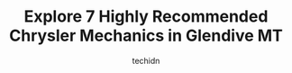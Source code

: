 ---
layout: ampstory
image: https://images.unsplash.com/photo-1625863929285-5e37a6b0df1c?ixlib=rb-4.0.3&ixid=MnwxMjA3fDB8MHxwaG90by1wYWdlfHx8fGVufDB8fHx8&auto=format&fit=crop&w=640&h=853&q=80
author: techidn
featured: false
description: When it comes to finding reliable automotive experts in Glendive MT, USA, look no further than the 7 best Chrysler Mechanic in the area. With their exceptional skills and dedication to provi
title: Explore 7 Highly Recommended Chrysler Mechanics in Glendive MT
cover:
   title: Explore 7 Highly Recommended Chrysler Mechanics in Glendive MT
   subtitle: Rickpate
   background: https://images.unsplash.com/photo-1625863929285-5e37a6b0df1c?ixlib=rb-4.0.3&ixid=MnwxMjA3fDB8MHxwaG90by1wYWdlfHx8fGVufDB8fHx8&auto=format&fit=crop&w=640&h=853&q=80

pages: 
 - layout: thirds
   top: <h1>#1 Rolling Rubber Point S Tire and Auto Service</h1>
   bottom: "<p>I was on a cross-country road trip when 1 of my tires caught a small screw that resulted in a slow leak. I rolled in on a quieter weekday afternoon and the service writer</p>"
   background: https://www.knot35.com/toplist/wp-content/uploads/2023/06/best-chrysler-mechanic-1-in-glendive-mt-1685840547.jpeg
   backgroundblur: true
 - layout: thirds
   top: <h1>#2 Berg Tire Inc</h1>
   bottom: "<p>2111 W Towne St, Glendive, MT 59330, United States</p>"
   background: https://www.knot35.com/toplist/wp-content/uploads/2023/06/best-chrysler-mechanic-2-in-glendive-mt-1685840548.png
   cta:
      link: https://www.knot35.com/toplist/explore-7-highly-recommended-chrysler-mechanics-in-glendive-mt/
      text: Explore 7 Highly Recommended Chrysler Mechanics in Glendive MT
 - layout: thirds
   top: <h1>#3 NAPA Auto Parts - Badlands Industries Inc</h1>
   bottom: "<p>1515 W Bell St H2, Glendive, MT 59330, United States</p>"
   background: https://www.knot35.com/toplist/wp-content/uploads/2023/06/best-chrysler-mechanic-3-in-glendive-mt-1685840548.jpeg
   cta:
      link: https://www.knot35.com/toplist/explore-7-highly-recommended-chrysler-mechanics-in-glendive-mt/
      text: Explore 7 Highly Recommended Chrysler Mechanics in Glendive MT
 - layout: thirds
   top: <h1>#4 Bobs Body Shop</h1>
   bottom: "<p>1523 N Merrill Ave, Glendive, MT 59330, United States</p>"
   background: https://images.unsplash.com/photo-1489694553447-4c9339da310d?ixlib=rb-4.0.3&ixid=MnwxMjA3fDB8MHxwaG90by1wYWdlfHx8fGVufDB8fHx8&auto=format&fit=crop&w=640&h=853&q=80
   cta:
      link: https://www.knot35.com/toplist/explore-7-highly-recommended-chrysler-mechanics-in-glendive-mt/
      text: Explore 7 Highly Recommended Chrysler Mechanics in Glendive MT
 - layout: thirds
   top: <h1>#5 Pro Tech Diesel Inc.</h1>
   bottom: "<p>111 Colorado Blvd, Glendive, MT 59330, United States</p>"
   background: https://images.unsplash.com/photo-1496096265110-f83ad7f96608?ixlib=rb-4.0.3&ixid=MnwxMjA3fDB8MHxwaG90by1wYWdlfHx8fGVufDB8fHx8&auto=format&fit=crop&w=640&h=853&q=80
   cta:
      link: https://www.knot35.com/toplist/explore-7-highly-recommended-chrysler-mechanics-in-glendive-mt/
      text: Explore 7 Highly Recommended Chrysler Mechanics in Glendive MT
 - layout: thirds
   top: <h1>#6 Robins Service</h1>
   bottom: "<p>1302 W Towne St, Glendive, MT 59330, United States</p>"
   background: https://images.unsplash.com/photo-1632260260864-caf7fde5ec36?ixlib=rb-4.0.3&ixid=MnwxMjA3fDB8MHxwaG90by1wYWdlfHx8fGVufDB8fHx8&auto=format&fit=crop&w=640&h=853&q=80
   cta:
      link: https://www.knot35.com/toplist/explore-7-highly-recommended-chrysler-mechanics-in-glendive-mt/
      text: Explore 7 Highly Recommended Chrysler Mechanics in Glendive MT
 - layout: thirds
   top: <h1>#7 Windshields Plus</h1>
   bottom: "<p>1106 W Towne St, Glendive, MT 59330, United States</p>"
   background: https://images.unsplash.com/photo-1614648718611-0635f29016cb?ixlib=rb-4.0.3&ixid=MnwxMjA3fDB8MHxwaG90by1wYWdlfHx8fGVufDB8fHx8&auto=format&fit=crop&w=640&h=853&q=80
   cta:
      link: https://www.knot35.com/toplist/explore-7-highly-recommended-chrysler-mechanics-in-glendive-mt/
      text: Explore 7 Highly Recommended Chrysler Mechanics in Glendive MT
 - layout: thirds
   middle: Continue reading...
   background: https://images.unsplash.com/photo-1531169509526-f8f1fdaa4a67?ixlib=rb-4.0.3&ixid=MnwxMjA3fDB8MHxwaG90by1wYWdlfHx8fGVufDB8fHx8&auto=format&fit=crop&w=640&h=853&q=80
   cta:
      link: https://www.knot35.com/toplist/explore-7-highly-recommended-chrysler-mechanics-in-glendive-mt/
      text: Explore 7 Highly Recommended Chrysler Mechanics in Glendive MT
      
---